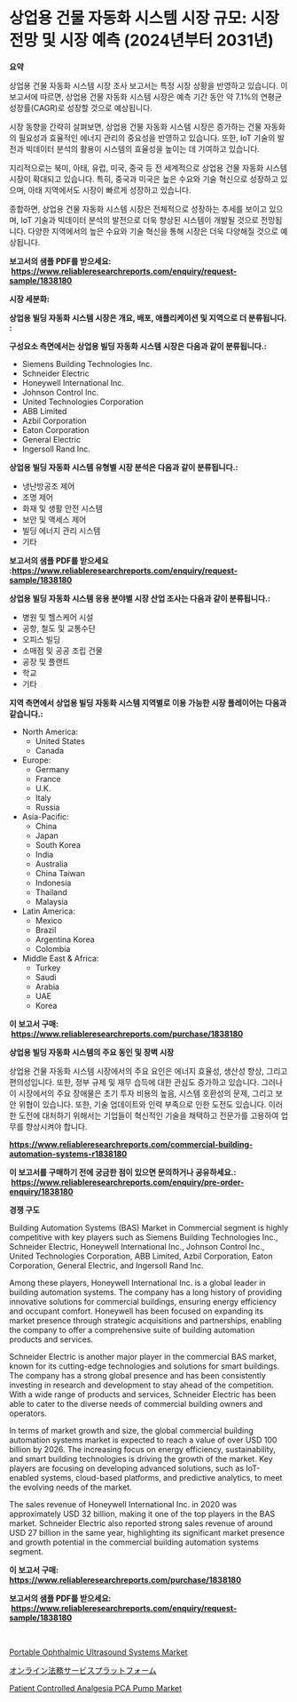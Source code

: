 <p><h1>상업용 건물 자동화 시스템 시장 규모: 시장 전망 및 시장 예측 (2024년부터 2031년)</h1></p><p><strong>요약</strong></p>
<p><p>상업용 건물 자동화 시스템 시장 조사 보고서는 특정 시장 상황을 반영하고 있습니다. 이 보고서에 따르면, 상업용 건물 자동화 시스템 시장은 예측 기간 동안 약 7.1%의 연평균 성장률(CAGR)로 성장할 것으로 예상됩니다. </p><p>시장 동향을 간략히 살펴보면, 상업용 건물 자동화 시스템 시장은 증가하는 건물 자동화의 필요성과 효율적인 에너지 관리의 중요성을 반영하고 있습니다. 또한, IoT 기술의 발전과 빅데이터 분석의 활용이 시스템의 효율성을 높이는 데 기여하고 있습니다.</p><p>지리적으로는 북미, 아태, 유럽, 미국, 중국 등 전 세계적으로 상업용 건물 자동화 시스템 시장이 확대되고 있습니다. 특히, 중국과 미국은 높은 수요와 기술 혁신으로 성장하고 있으며, 아태 지역에서도 시장이 빠르게 성장하고 있습니다.</p><p>종합하면, 상업용 건물 자동화 시스템 시장은 전체적으로 성장하는 추세를 보이고 있으며, IoT 기술과 빅데이터 분석의 발전으로 더욱 향상된 시스템이 개발될 것으로 전망됩니다. 다양한 지역에서의 높은 수요와 기술 혁신을 통해 시장은 더욱 다양해질 것으로 예상됩니다.</p></p>
<p><strong>보고서의 샘플 PDF를 받으세요: &nbsp;<a href="https://www.reliableresearchreports.com/enquiry/request-sample/1838180">https://www.reliableresearchreports.com/enquiry/request-sample/1838180</a></strong></p>
<p><strong>시장 세분화:</strong></p>
<p><strong> 상업용 빌딩 자동화 시스템 시장은 개요, 배포, 애플리케이션 및 지역으로 더 분류됩니다. :</strong></p>
<p><strong>구성요소 측면에서는 상업용 빌딩 자동화 시스템 시장은 다음과 같이 분류됩니다.:</strong></p>
<p><ul><li>Siemens Building Technologies Inc.</li><li>Schneider Electric</li><li>Honeywell International Inc.</li><li>Johnson Control Inc.</li><li>United Technologies Corporation</li><li>ABB Limited</li><li>Azbil Corporation</li><li>Eaton Corporation</li><li>General Electric</li><li>Ingersoll Rand Inc.</li></ul></p>
<p><strong> 상업용 빌딩 자동화 시스템 유형별 시장 분석은 다음과 같이 분류됩니다.:</strong></p>
<p><ul><li>냉난방공조 제어</li><li>조명 제어</li><li>화재 및 생활 안전 시스템</li><li>보안 및 액세스 제어</li><li>빌딩 에너지 관리 시스템</li><li>기타</li></ul></p>
<p><strong>보고서의 샘플 PDF를 받으세요 :<a href="https://www.reliableresearchreports.com/enquiry/request-sample/1838180">https://www.reliableresearchreports.com/enquiry/request-sample/1838180</a></strong></p>
<p><strong> 상업용 빌딩 자동화 시스템 응용 분야별 시장 산업 조사는 다음과 같이 분류됩니다.:</strong></p>
<p><ul><li>병원 및 헬스케어 시설</li><li>공항, 철도 및 교통수단</li><li>오피스 빌딩</li><li>소매점 및 공공 조립 건물</li><li>공장 및 플랜트</li><li>학교</li><li>기타</li></ul></p>
<p><strong>지역 측면에서 상업용 빌딩 자동화 시스템 지역별로 이용 가능한 시장 플레이어는 다음과 같습니다.:</strong></p>
<p><ul>
    <li>
        North America:
        <ul>
            <li>United States</li>
            <li>Canada</li>
        </ul>
    </li>
    <li>
        Europe:
        <ul>
            <li>Germany</li>
            <li>France</li>
            <li>U.K.</li>
            <li>Italy</li>
            <li>Russia</li>
        </ul>
    </li>
    <li>
        Asia-Pacific:
        <ul>
            <li>China</li>
            <li>Japan</li>
            <li>South Korea</li>
            <li>India</li>
            <li>Australia</li>
            <li>China Taiwan</li>
            <li>Indonesia</li>
            <li>Thailand</li>
            <li>Malaysia</li>
        </ul>
    </li>
    <li>
        Latin America:
        <ul>
            <li>Mexico</li>
            <li>Brazil</li>
            <li>Argentina Korea</li>
            <li>Colombia</li>
        </ul>
    </li>
    <li>
        Middle East & Africa:
        <ul>
            <li>Turkey</li>
            <li>Saudi</li>
            <li>Arabia</li>
            <li>UAE</li>
            <li>Korea</li>
        </ul>
    </li>
    </ul></p>
<p><strong>이 보고서 구매: &nbsp;<a href="https://www.reliableresearchreports.com/purchase/1838180">https://www.reliableresearchreports.com/purchase/1838180</a></strong></p>
<p><strong>상업용 빌딩 자동화 시스템의 주요 동인 및 장벽 시장</strong></p>
<p><p>상업용 건물 자동화 시스템 시장에서의 주요 요인은 에너지 효율성, 생산성 향상, 그리고 편의성입니다. 또한, 정부 규제 및 재무 습득에 대한 관심도 증가하고 있습니다. 그러나 이 시장에서의 주요 장애물은 초기 투자 비용의 높음, 시스템 호환성의 문제, 그리고 보안 위협이 있습니다. 또한, 기술 업데이트와 인력 부족으로 인한 도전도 있습니다. 이러한 도전에 대처하기 위해서는 기업들이 혁신적인 기술을 채택하고 전문가를 고용하여 업무를 향상시켜야 합니다.</p></p>
<p><strong><a href="https://www.reliableresearchreports.com/commercial-building-automation-systems-r1838180">https://www.reliableresearchreports.com/commercial-building-automation-systems-r1838180</a></strong></p>
<p><strong>이 보고서를 구매하기 전에 궁금한 점이 있으면 문의하거나 공유하세요.: &nbsp;<a href="https://www.reliableresearchreports.com/enquiry/pre-order-enquiry/1838180">https://www.reliableresearchreports.com/enquiry/pre-order-enquiry/1838180</a></strong></p>
<p><strong>경쟁 구도</strong></p>
<p><p>Building Automation Systems (BAS) Market in Commercial segment is highly competitive with key players such as Siemens Building Technologies Inc., Schneider Electric, Honeywell International Inc., Johnson Control Inc., United Technologies Corporation, ABB Limited, Azbil Corporation, Eaton Corporation, General Electric, and Ingersoll Rand Inc.</p><p>Among these players, Honeywell International Inc. is a global leader in building automation systems. The company has a long history of providing innovative solutions for commercial buildings, ensuring energy efficiency and occupant comfort. Honeywell has been focused on expanding its market presence through strategic acquisitions and partnerships, enabling the company to offer a comprehensive suite of building automation products and services.</p><p>Schneider Electric is another major player in the commercial BAS market, known for its cutting-edge technologies and solutions for smart buildings. The company has a strong global presence and has been consistently investing in research and development to stay ahead of the competition. With a wide range of products and services, Schneider Electric has been able to cater to the diverse needs of commercial building owners and operators.</p><p>In terms of market growth and size, the global commercial building automation systems market is expected to reach a value of over USD 100 billion by 2026. The increasing focus on energy efficiency, sustainability, and smart building technologies is driving the growth of the market. Key players are focusing on developing advanced solutions, such as IoT-enabled systems, cloud-based platforms, and predictive analytics, to meet the evolving needs of the market.</p><p>The sales revenue of Honeywell International Inc. in 2020 was approximately USD 32 billion, making it one of the top players in the BAS market. Schneider Electric also reported strong sales revenue of around USD 27 billion in the same year, highlighting its significant market presence and growth potential in the commercial building automation systems segment.</p></p>
<p><strong>이 보고서 구매: &nbsp; <a href="https://www.reliableresearchreports.com/purchase/1838180">https://www.reliableresearchreports.com/purchase/1838180</a></strong></p>
<p><strong>보고서의 샘플 PDF를 받으세요: &nbsp;<a href="https://www.reliableresearchreports.com/enquiry/request-sample/1838180">https://www.reliableresearchreports.com/enquiry/request-sample/1838180</a></strong><strong></strong></p>
<p>&nbsp;</p>
<p><p><a href="https://github.com/dimitrishawkinswaynenp91rgz/Market-Research-Report-List-2/blob/main/portable-ophthalmic-ultrasound-systems-market.md">Portable Ophthalmic Ultrasound Systems Market</a></p><p><a href="https://github.com/one-cool-chick/Market-Research-Report-List-1/blob/main/733876123547.md">オンライン法務サービスプラットフォーム</a></p><p><a href="https://github.com/changoleonlaverguenzanoexiste/Market-Research-Report-List-2/blob/main/patient-controlled-analgesia-pca-pump-market.md">Patient Controlled Analgesia PCA Pump Market</a></p></p>